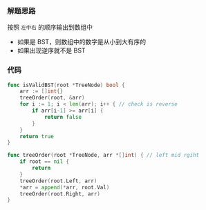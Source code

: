### 解题思路

按照 `左中右` 的顺序输出到数组中

- 如果是 BST，则数组中的数字是从小到大有序的
- 如果出现逆序就不是 BST

### 代码

```go
func isValidBST(root *TreeNode) bool {
	arr := []int{}
	treeOrder(root, &arr)
	for i := 1; i < len(arr); i++ { // check is reverse
		if arr[i-1] >= arr[i] {
			return false
		}
	}
	return true
}

func treeOrder(root *TreeNode, arr *[]int) { // left mid rgiht
	if root == nil {
		return
	}
	treeOrder(root.Left, arr)
	*arr = append(*arr, root.Val)
	treeOrder(root.Right, arr)
}

```
